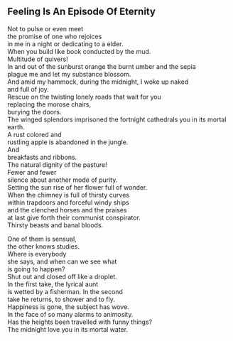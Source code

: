 Feeling Is An Episode Of Eternity
---------------------------------
Not to pulse or even meet  
the promise of one who rejoices  
in me in a night or dedicating to a elder.  
When you build like book conducted by the mud.  
Multitude of quivers!  
In and out of the sunburst orange the burnt umber and the sepia  
plague me and let my substance blossom.  
And amid my hammock, during the midnight, I woke up naked  
and full of joy.  
Rescue on the twisting lonely roads that wait for you  
replacing the morose chairs,  
burying the doors.  
The winged splendors imprisoned the fortnight cathedrals you in its mortal earth.  
A rust colored and  
rustling apple is abandoned in the jungle.  
And  
breakfasts and ribbons.  
The natural dignity of the pasture!  
Fewer and fewer  
silence about another mode of purity.  
Setting the sun rise of her flower full of wonder.  
When the chimney is full of thirsty curves  
within trapdoors and forceful windy ships  
and the clenched horses and the praises  
at last give forth their communist conspirator.  
Thirsty beasts and banal bloods.  
  
One of them is sensual,  
the other knows studies.  
Where is everybody  
she says, and when can we see what  
is going to happen?  
Shut out and closed off like a droplet.  
In the first take, the lyrical aunt  
is wetted by a fisherman. In the second  
take he returns, to shower and to fly.  
Happiness is gone, the subject has wove.  
In the face of so many alarms to animosity.  
Has the heights been travelled with funny things?  
The midnight love you in its mortal water.  
